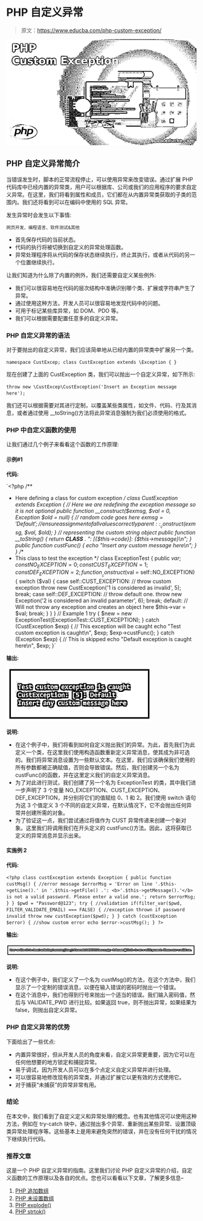 # PHP 自定义异常

> 原文：<https://www.educba.com/php-custom-exception/>

![PHP Custom Exception](img/7ecceebf098c3104be42d9696626e4ce.png)



## PHP 自定义异常简介

当错误发生时，脚本的正常流程停止，可以使用异常来改变错误。通过扩展 PHP 代码库中已经内置的异常类，用户可以根据库、公司或我们的应用程序的要求自定义异常。在这里，我们将看到属性和成员，它们都在从内置异常类获取的子类的范围内。我们还将看到可以在编码中使用的 SQL 异常。

发生异常时会发生以下事情:

<small>网页开发、编程语言、软件测试&其他</small>

*   首先保存代码的当前状态。
*   代码的执行将被切换到自定义的异常处理函数。
*   异常处理程序将从代码的保存状态继续执行，终止其执行，或者从代码的另一个位置继续执行。

让我们知道为什么除了内置的例外，我们还需要自定义某些例外:

*   我们可以很容易地在代码的层次结构中准确识别哪个类、扩展或字符串产生了异常。
*   通过使用这种方法，开发人员可以很容易地发现代码中的问题。
*   可用于标记某些库异常，如 DOM、PDO 等。
*   我们可以根据需要配置任意多的自定义异常。

### PHP 自定义异常的语法

对于要抛出的自定义异常，我们应该简单地从已经内置的异常类中扩展另一个类。

`namespace CustExcep;
class CustException extends \Exception { }`

现在创建了上面的 CustException 类，我们可以抛出一个自定义异常，如下所示:

`throw new \CustExcep\CustException('Insert an Exception message here');`

我们还可以根据需要对其进行定制，以覆盖某些类属性，如文件、代码、行及其消息，或者通过使用 __toString()方法将此异常消息强制为我们必须使用的格式。

### PHP 中自定义函数的使用

让我们通过几个例子来看看这个函数的工作原理:

#### 示例#1

**代码:**

`<?php
/**
* Here defining a class for custom exception
*/
class CustException extends Exception
{
// Here we are redefining the exception message so it is not optional
public function __construct($exmsg, $val = 0, Exception $old = null) {
// random code goes here
$exmsg = 'Default';
// ensure assignment of all values correctly
parent::__construct($exmsg, $val, $old);
}
// representing the custom string object
public function __toString() {
return __CLASS__ . ": [{$this->code}]: {$this->message}\n";
}
public function custFunc() {
echo "Insert any custom message here\n";
}
}
/**
* This class to test the exception
*/
class ExceptionTest
{
public $var;
const NO_EXCEPTION = 0;
const CUST_EXCEPTION = 1;
const DEF_EXCEPTION = 2;
function __construct($val = self::NO_EXCEPTION) {
switch ($val) {
case self::CUST_EXCEPTION:
// throw custom exception
throw new CustException('1 is considered as invalid', 5);
break;
case self::DEF_EXCEPTION:
// throw default one.
throw new Exception('2 is considered an invalid parameter', 6);
break;
default:
// Will not throw any exception and creates an object here
$this->var = $val;
break;
}
}
}
// Example 1
try {
$new = new ExceptionTest(ExceptionTest::CUST_EXCEPTION);
} catch (CustException $exp) { // This exception will be caught
echo "Test custom exception is caught\n", $exp;
$exp->custFunc();
} catch (Exception $exp) { // This is skipped
echo "Default exception is caught here\n", $exp;
}`

**输出:**

![PHP Custom Exception 1](img/5edc826eccc939ccffa09ea13235dccc.png)



**说明:**

*   在这个例子中，我们将看到如何自定义抛出我们的异常。为此，首先我们为此定义一个类，在这里我们使用构造函数重新定义异常消息，使其成为非可选的。我们将异常消息设置为一些默认文本。在这里，我们应该确保我们使用的所有参数都被正确赋值，否则会导致错误。然后，我们创建另一个名为 custFunc()的函数，并在这里定义我们的自定义异常消息。
*   为了对此进行测试，我们创建了另一个名为 ExceptionTest 的类，其中我们进一步声明了 3 个变量 NO_EXCEPTION、CUST_EXCEPTION、DEF_EXCEPTION，并分别将它们的值赋给 0、1 和 2。我们使用 switch 语句为这 3 个值定义 3 个不同的自定义异常，在默认情况下，它不会抛出任何异常并创建所需的对象。
*   为了验证这一点，我们尝试通过将值作为 CUST 异常传递来创建一个新对象。这里我们将调用我们在开头定义的 custFunc()方法。因此，这将获取已定义的异常消息并显示出来。

#### 实施例 2

**代码:**

`<?php
class custException extends Exception {
public function custMsg() {
//error message
$errorMsg = 'Error on line '.$this->getLine().' in '.$this->getFile()
.': <b>'.$this->getMessage().'</b> is not a valid password. Please enter a valid one.';
return $errorMsg;
}
}
$pwd = "Password@123";
try {
//validation
if(filter_var($pwd, FILTER_VALIDATE_EMAIL) === FALSE) {
//exception thrown if password invalid
throw new custException($pwd);
}
}
catch (custException $error) {
//show custom error
echo $error->custMsg();
}
?>`

**输出:**

![php custom exception 3](img/5c4c1df30f8694c70d2bc301fd263aeb.png)



**说明:**

*   在这个例子中，我们定义了一个名为 custMsg()的方法，在这个方法中，我们显示了一个定制的错误消息，以便在输入错误的密码时抛出一个错误。
*   在这个消息中，我们也得到行号来抛出一个适当的错误。我们输入密码值，然后与 VALIDATE_PWD 进行比较。如果返回 true，则不抛出异常，如果结果为 false，则抛出自定义异常。

### PHP 自定义异常的优势

下面给出了一些优点:

*   内置异常很好，但从开发人员的角度来看，自定义异常更重要，因为它可以在任何他想要的地方锁定和捕捉异常。
*   易于调试，因为开发人员可以在多个点定义自定义异常并进行处理。
*   可以很容易地修改现有的异常类，并通过扩展它以更有效的方式使用它。
*   对于捕获“未捕获”的异常非常有用。

### 结论

在本文中，我们看到了自定义定义和异常处理的概念。也有其他情况可以使用这种方法，例如在 try-catch 块中，通过抛出多个异常、重新抛出某些异常、设置顶级类异常处理程序等。这些基本上是用来避免突然的错误，并在没有任何干扰的情况下继续执行代码。

### 推荐文章

这是一个 PHP 自定义异常的指南。这里我们讨论 PHP 自定义异常的介绍，自定义函数的工作原理以及各自的优点。您也可以看看以下文章，了解更多信息–

1.  [PHP 追加数组](https://www.educba.com/php-append-array/)
2.  [PHP 未设置数组](https://www.educba.com/php-unset-array/)
3.  [PHP explode()](https://www.educba.com/php-explode/)
4.  [PHP strtok()](https://www.educba.com/php-strtok/)





